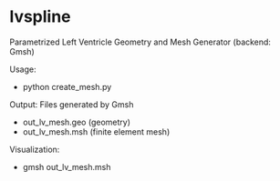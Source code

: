 # lvspline
Parametrized Left Ventricle Geometry and Mesh Generator (backend: Gmsh)

Usage: 

  - python create_mesh.py
  
Output: Files generated by Gmsh

  - out_lv_mesh.geo (geometry) 
  - out_lv_mesh.msh (finite element mesh)
  
Visualization:

  - gmsh out_lv_mesh.msh
